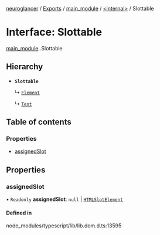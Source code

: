 [neuroglancer](../README.md) / [Exports](../modules.md) / [main\_module](../modules/main_module.md) / [<internal\>](../modules/main_module._internal_.md) / Slottable

# Interface: Slottable

[main_module](../modules/main_module.md).[<internal>](../modules/main_module._internal_.md).Slottable

## Hierarchy

- **`Slottable`**

  ↳ [`Element`](main_module._internal_.Element.md)

  ↳ [`Text`](main_module._internal_.Text.md)

## Table of contents

### Properties

- [assignedSlot](main_module._internal_.Slottable.md#assignedslot)

## Properties

### assignedSlot

• `Readonly` **assignedSlot**: ``null`` \| [`HTMLSlotElement`](../modules/main_module._internal_.md#htmlslotelement)

#### Defined in

node_modules/typescript/lib/lib.dom.d.ts:13595
